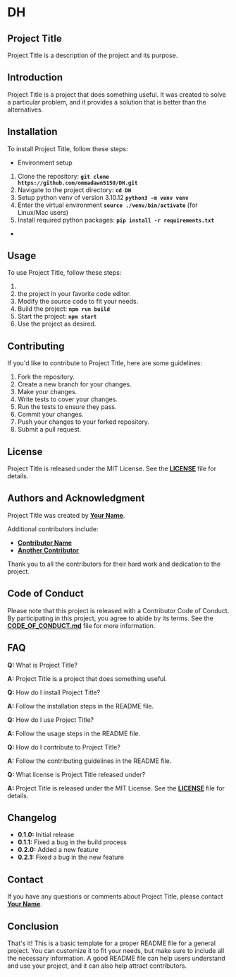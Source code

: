 # **DH**

## **Project Title**

Project Title is a description of the project and its purpose.

## **Introduction**

Project Title is a project that does something useful. It was created to solve a particular problem, and it provides a solution that is better than the alternatives.

## **Installation**

To install Project Title, follow these steps:

- Environment setup 
1. Clone the repository: **`git clone https://github.com/ommadawn5150/DH.git`**
2. Navigate to the project directory: **`cd DH`**
3. Setup python venv of version 3.10.12 **`python3 -m venv venv`**
4. Enter the virtual environment **`source ./venv/bin/activate`** (for Linux/Mac users)
5. Install required python packages: **`pip install -r requirements.txt`**

- 

## **Usage**

To use Project Title, follow these steps:

1. 
2.  the project in your favorite code editor.
3. Modify the source code to fit your needs.
4. Build the project: **`npm run build`**
5. Start the project: **`npm start`**
6. Use the project as desired.

## **Contributing**

If you'd like to contribute to Project Title, here are some guidelines:

1. Fork the repository.
2. Create a new branch for your changes.
3. Make your changes.
4. Write tests to cover your changes.
5. Run the tests to ensure they pass.
6. Commit your changes.
7. Push your changes to your forked repository.
8. Submit a pull request.

## **License**

Project Title is released under the MIT License. See the **[LICENSE](https://www.blackbox.ai/share/LICENSE)** file for details.

## **Authors and Acknowledgment**

Project Title was created by **[Your Name](https://github.com/username)**.

Additional contributors include:

- **[Contributor Name](https://github.com/contributor-name)**
- **[Another Contributor](https://github.com/another-contributor)**

Thank you to all the contributors for their hard work and dedication to the project.

## **Code of Conduct**

Please note that this project is released with a Contributor Code of Conduct. By participating in this project, you agree to abide by its terms. See the **[CODE_OF_CONDUCT.md](https://www.blackbox.ai/share/CODE_OF_CONDUCT.md)** file for more information.

## **FAQ**

**Q:** What is Project Title?

**A:** Project Title is a project that does something useful.

**Q:** How do I install Project Title?

**A:** Follow the installation steps in the README file.

**Q:** How do I use Project Title?

**A:** Follow the usage steps in the README file.

**Q:** How do I contribute to Project Title?

**A:** Follow the contributing guidelines in the README file.

**Q:** What license is Project Title released under?

**A:** Project Title is released under the MIT License. See the **[LICENSE](https://www.blackbox.ai/share/LICENSE)** file for details.

## **Changelog**

- **0.1.0:** Initial release
- **0.1.1:** Fixed a bug in the build process
- **0.2.0:** Added a new feature
- **0.2.1:** Fixed a bug in the new feature

## **Contact**

If you have any questions or comments about Project Title, please contact **[Your Name](you@example.com)**.

## **Conclusion**

That's it! This is a basic template for a proper README file for a general project. You can customize it to fit your needs, but make sure to include all the necessary information. A good README file can help users understand and use your project, and it can also help attract contributors.